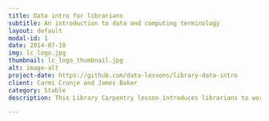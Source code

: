 ```yaml
---
title: Data intro for librarians
subtitle: An introduction to data and computing terminology
layout: default
modal-id: 1
date: 2014-07-18
img: lc_logo.jpg
thumbnail: lc_logo_thumbnail.jpg
alt: image-alt
project-date: https://github.com/data-lessons/library-data-intro
client: Carmi Cronje and James Baker
category: Stable
description: This Library Carpentry lesson introduces librarians to working with data. At the conclusion of the lesson you will&#58; understand terms, phrases, and concepts in software development and data science; identify and use best practice in data structures; use regular expressions in searches

---
```

